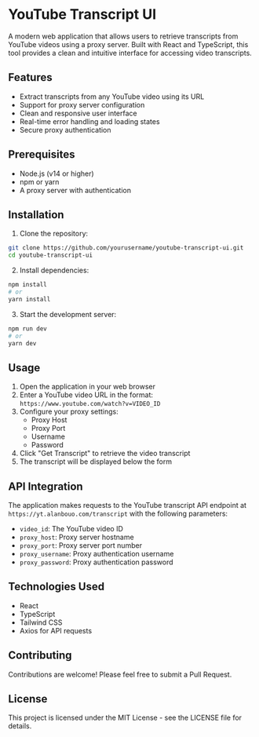 # YouTube Transcript UI

A modern web application that allows users to retrieve transcripts from YouTube videos using a proxy server. Built with React and TypeScript, this tool provides a clean and intuitive interface for accessing video transcripts.

## Features

- Extract transcripts from any YouTube video using its URL
- Support for proxy server configuration
- Clean and responsive user interface
- Real-time error handling and loading states
- Secure proxy authentication

## Prerequisites

- Node.js (v14 or higher)
- npm or yarn
- A proxy server with authentication

## Installation

1. Clone the repository:
```bash
git clone https://github.com/yourusername/youtube-transcript-ui.git
cd youtube-transcript-ui
```

2. Install dependencies:
```bash
npm install
# or
yarn install
```

3. Start the development server:
```bash
npm run dev
# or
yarn dev
```

## Usage

1. Open the application in your web browser
2. Enter a YouTube video URL in the format: `https://www.youtube.com/watch?v=VIDEO_ID`
3. Configure your proxy settings:
   - Proxy Host
   - Proxy Port
   - Username
   - Password
4. Click "Get Transcript" to retrieve the video transcript
5. The transcript will be displayed below the form

## API Integration

The application makes requests to the YouTube transcript API endpoint at `https://yt.alanbouo.com/transcript` with the following parameters:

- `video_id`: The YouTube video ID
- `proxy_host`: Proxy server hostname
- `proxy_port`: Proxy server port number
- `proxy_username`: Proxy authentication username
- `proxy_password`: Proxy authentication password

## Technologies Used

- React
- TypeScript
- Tailwind CSS
- Axios for API requests

## Contributing

Contributions are welcome! Please feel free to submit a Pull Request.

## License

This project is licensed under the MIT License - see the LICENSE file for details.
